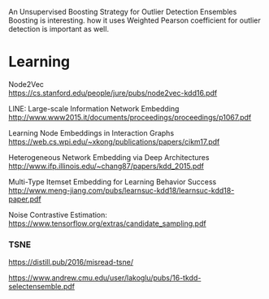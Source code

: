 An Unsupervised Boosting Strategy for Outlier Detection Ensembles               
Boosting is interesting. how it uses Weighted Pearson coefficient for outlier detection is important as well.



# Learning
        
Node2Vec                
https://cs.stanford.edu/people/jure/pubs/node2vec-kdd16.pdf

LINE: Large-scale Information Network Embedding   
http://www.www2015.it/documents/proceedings/proceedings/p1067.pdf   

Learning Node Embeddings in Interaction Graphs    
https://web.cs.wpi.edu/~xkong/publications/papers/cikm17.pdf    

Heterogeneous Network Embedding via Deep Architectures    
http://www.ifp.illinois.edu/~chang87/papers/kdd_2015.pdf    

Multi-Type Itemset Embedding for Learning Behavior Success      
http://www.meng-jiang.com/pubs/learnsuc-kdd18/learnsuc-kdd18-paper.pdf      


Noise Contrastive Estimation:
https://www.tensorflow.org/extras/candidate_sampling.pdf

### TSNE                
https://distill.pub/2016/misread-tsne/                  


https://www.andrew.cmu.edu/user/lakoglu/pubs/16-tkdd-selectensemble.pdf                 
